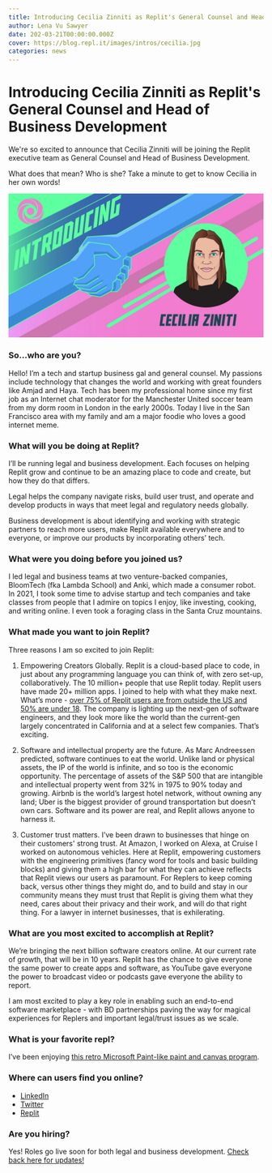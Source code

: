 ```yaml
---
title: Introducing Cecilia Zinniti as Replit's General Counsel and Head of Business Development 
author: Lena Vu Sawyer
date: 202-03-21T00:00:00.000Z
cover: https://blog.repl.it/images/intros/cecilia.jpg
categories: news
---
```

# Introducing Cecilia Zinniti as Replit's General Counsel and Head of Business Development 

We're so excited to announce that Cecilia Zinniti will be joining the Replit executive team as General Counsel and Head of Business Development. 

What does that mean? Who is she? Take a minute to get to know Cecilia in her own words!

![Cecilia-01](/static/images/intros/cecilia.jpg)

### So...who are you? 
Hello! I’m a tech and startup business gal and general counsel. My passions include technology that changes the world and working with great founders like Amjad and Haya. Tech has been my professional home since my first job as an Internet chat moderator for the Manchester United soccer team from my dorm room in London in the early 2000s. Today I live in the San Francisco area with my family and am a major foodie who loves a good internet meme. 

### What will you be doing at Replit?
I’ll be running legal and business development. Each focuses on helping Replit grow and continue to be an amazing place to code and create, but how they do that differs. 

Legal helps the company navigate risks, build user trust, and operate and develop products in ways that meet legal and regulatory needs globally. 

Business development is about identifying and working with strategic partners to reach more users, make Replit available everywhere and to everyone, or improve our products by incorporating others’ tech.  

### What were you doing before you joined us?
I led legal and business teams at two venture-backed companies, BloomTech (fka Lambda School) and Anki, which made a consumer robot. In 2021, I took some time to advise startup and tech companies and take classes from people that I admire on topics I enjoy, like investing, cooking, and writing online. I even took a foraging class in the Santa Cruz mountains. 

### What made you want to join Replit? 
Three reasons I am so excited to join Replit: 

1. Empowering Creators Globally. Replit is a cloud-based place to code, in just about any programming language you can think of, with zero set-up, collaboratively. The 10 million+ people that use Replit today. Replit users have made  20+ million apps. I joined to help with what they make next. What’s more - [over 75% of Replit users are from outside the US and 50% are under 18](https://www.notboring.co/p/replit-remix-the-internet?s=r). The company is lighting up the next-gen of software engineers, and they look more like the world than the current-gen largely concentrated in California and at a select few companies. That’s exciting.

2. Software and intellectual property are the future. As Marc Andreessen predicted, software continues to eat the world. Unlike land or physical assets, the IP of the world is infinite, and so too is the economic opportunity. The percentage of assets of the S&P 500 that are intangible and intellectual property went from 32% in 1975 to 90% today and growing. Airbnb is the world’s largest hotel network, without owning any land; Uber is the biggest provider of ground transportation but doesn’t own cars. Software and its power are real, and Replit allows anyone to harness it. 

3. Customer trust matters. I’ve been drawn to businesses that hinge on their customers' strong trust. At Amazon, I worked on Alexa, at Cruise I worked on autonomous vehicles. Here at Replit, empowering customers with the engineering primitives (fancy word for tools and basic building blocks) and giving them a high bar for what they can achieve reflects that Replit views our users as paramount. For Replers to keep coming back, versus other things they might do, and to build and stay in our community means they must trust that Replit is giving them what they need, cares about their privacy and their work, and will do that right thing. For a lawyer in internet businesses, that is exhilerating. 

### What are you most excited to accomplish at Replit?

We’re bringing the next billion software creators online. At our current rate of growth, that will be in 10 years. Replit has the chance to give everyone the same power to create apps and software, as YouTube gave everyone the power to broadcast video or podcasts gave everyone the ability to report.  

I am most excited to play a key role in enabling such an end-to-end software marketplace - with BD partnerships paving the way for magical experiences for Replers and important legal/trust issues as we scale.

### What is your favorite repl?
I’ve been enjoying [this retro Microsoft Paint-like paint and canvas program](https://online-paint--spicedspices.repl.co/). 

### Where can users find you online? 
* [LinkedIn](https://www.linkedin.com/in/ceciliaziniti/)
* [Twitter](https://twitter.com/CeciliaZin)
* [Replit](https://replit.com/@CeciliaZiniti1) 


### Are you hiring?

Yes! Roles go live soon for both legal and business development. [Check back here for updates!](https://replit.com/site/careers)